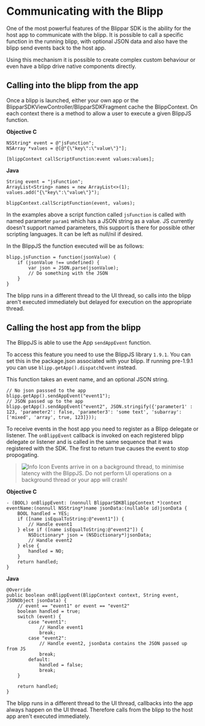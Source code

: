 # Communicating with the Blipp

One of the most powerful features of the Blippar SDK is the ability for the host app to communicate with the blipp. It is possible to call a specific function in the running blipp, with optional JSON data and also have the blipp send events back to the host app. 

Using this mechanism it is possible to create complex custom behaviour or even have a blipp drive native components directly. 

## Calling into the blipp from the app

Once a blipp is launched, either your own app or the BlipparSDKViewController/BlipparSDKFragment cache the BlippContext. On each context there is a method to allow a user to execute a given BlippJS function.

**Objective C**

    NSString* event = @"jsFunction";
    NSArray *values = @[@"{\"key\":\"value\"}"];

    [blippContext callScriptFunction:event values:values];

**Java**

    String event = "jsFunction";
    ArrayList<String> names = new ArrayList<>(1);
    values.add("{\"key\":\"value\"}");

    blippContext.callScriptFunction(event, values);

In the examples above a script function called `jsFunction` is called with named parameter `param1` which has a JSON string as a value. JS currently doesn't support named parameters, this support is there for possible other scripting languages. It can be left as null/nil if desired.

In the BlippJS the function executed will be as follows:

    blipp.jsFunction = function(jsonValue) {
        if (jsonValue !== undefined) {
            var json = JSON.parse(jsonValue);
            // Do something with the JSON
        }
    }

The blipp runs in a different thread to the UI thread, so calls into the blipp aren't executed immediately but delayed for execution on the appropriate thread.

## Calling the host app from the blipp

The BlippJS is able to use the App `sendAppEvent` function.

To access this feature you need to use the BlippJS library `1.9.1`. You can set this in the package.json associated with your blipp.
If running pre-1.9.1 you can use `blipp.getApp().dispatchEvent` instead.

 This function takes an event name, and an optional JSON string.

    // No json passsed to the app
    blipp.getApp().sendAppEvent("event1");
    // JSON passed up to the app
    blipp.getApp().sendAppEvent("event2", JSON.stringify({'parameter1' : 123, 'parameter2': false, 'parameter3': 'some text', 'subarray': ['mixed', 'array', true, 123]}));

To receive events in the host app you need to register as a Blipp delegate or listener. The `onBlippEvent` callback is invoked on each registered blipp delegate or listener and is called in the same sequence that it was registered with the SDK. The first to return true causes the event to stop propogating.

>![Info Icon](https://blippar-devportal-dev.s3.amazonaws.com/media/uploads/BlipparSDK_Info.png) 
>Events arrive in on a background thread, to minimise latency with the BlippJS. Do not perform UI operations on a background thread or your app will crash!

**Objective C**

    - (BOOL) onBlippEvent: (nonnull BlipparSDKBlippContext *)context eventName:(nonnull NSString*)name jsonData:(nullable id)jsonData {
        BOOL handled = YES;
        if ([name isEqualToString:@"event1"]) {
            // Handle event1
        } else if ([name isEqualToString:@"event2"]) {
            NSDictionary* json = (NSDictionary*)jsonData; 
            // Handle event2
        } else {
            handled = NO;
        }
        return handled;
    }

**Java**

    @Override
    public boolean onBlippEvent(BlippContext context, String event, JSONObject jsonData) {
        // event == "event1" or event == "event2"
        boolean handled = true;
        switch (event) {
            case "event1":
                // Handle event1
                break;
            case "event2":
                // Handle event2, jsonData contains the JSON passed up from JS
                break;
            default:
                handled = false;
                break;
        }

        return handled;
    }

The blipp runs in a different thread to the UI thread, callbacks into the app always happen on the UI thread. Therefore calls from the blipp to the host app aren't executed immediately.